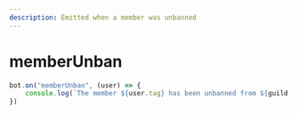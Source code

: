 ```yaml
---
description: Emitted when a member was unbanned
---
```


# memberUnban

```javascript
bot.on("memberUnban", (user) => {
    console.log(`The member ${user.tag} has been unbanned from ${guild.name}`)
})
```

